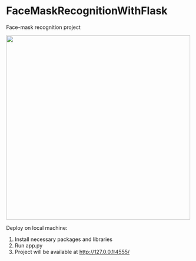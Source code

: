 # FaceMaskRecognitionWithFlask
Face-mask recognition project

<img src="https://i.ibb.co/9c3CcRD/photo-2020-06-06-23-01-30.jpg" height="500">

Deploy on local machine:  
1. Install necessary packages and libraries  
2. Run app.py  
3. Project will be available at http://127.0.0.1:4555/  
